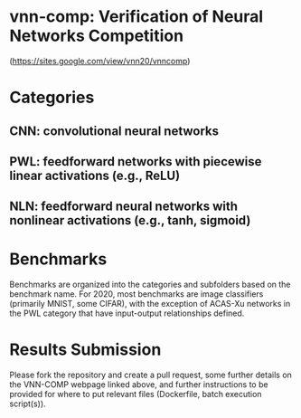 # vnn-comp: Verification of Neural Networks Competition
(https://sites.google.com/view/vnn20/vnncomp)

# Categories
## CNN: convolutional neural networks
## PWL: feedforward networks with piecewise linear activations (e.g., ReLU)
## NLN: feedforward neural networks with nonlinear activations (e.g., tanh, sigmoid)

# Benchmarks
Benchmarks are organized into the categories and subfolders based on the benchmark name. For 2020, most benchmarks are image classifiers (primarily MNIST, some CIFAR), with the exception of ACAS-Xu networks in the PWL category that have input-output relationships defined.

# Results Submission
Please fork the repository and create a pull request, some further details on the VNN-COMP webpage linked above, and further instructions to be provided for where to put relevant files (Dockerfile, batch execution script(s)).

